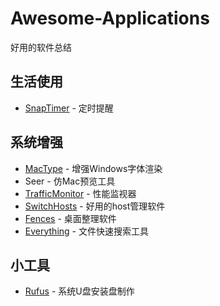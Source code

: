 # **Awesome-Applications**

好用的软件总结

## 生活使用

* [SnapTimer](https://dan.hersam.com/software/snaptimer/) - 定时提醒

## 系统增强

* [MacType](https://www.mactype.net/) - 增强Windows字体渲染
* Seer - 仿Mac预览工具
* [TrafficMonitor](https://github.com/zhongyang219/TrafficMonitor/releases) - 性能监视器
* [SwitchHosts](https://github.com/oldj/SwitchHosts/releases) - 好用的host管理软件
* [Fences](https://pan.baidu.com/s/1hrTPJzY) - 桌面整理软件
* [Everything](https://voidtools.com/zh-cn/) - 文件快速搜索工具

## 小工具

* [Rufus](https://rufus.ie/) - 系统U盘安装盘制作


